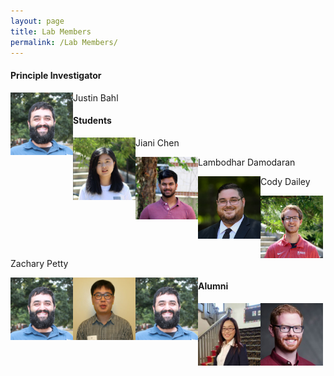 ```yaml
---
layout: page
title: Lab Members
permalink: /Lab Members/
---
```

#### Principle Investigator

<img align="left" src="/Labmems/image.jpg" title="Justin Bahl" width="100" height="100">
Justin Bahl



#### Students

<img align="left" src="/Labmems/image1.jpg" title="Jiani Chen" width="100" height="100">

Jiani Chen

<img align="left" src="/Labmems/image2.jpg" title="Lambodhar Damodaran" width="100" height="100">

Lambodhar Damodaran

<img align="left" src="/Labmems/image3.jpg" title="Cody Dailey" width="100" height="100">

Cody Dailey 

<img align="left" src="/Labmems/image4.jpg" title="Zachary Petty" width="100" height="100">

Zachary Petty

<img align="left" src="/Labmems/image.jpg" title="Shuban Ullah" width="100" height="100">

<img align="left" src="/Labmems/image6.jpg" title="Leke Lyu" width="100" height="100">

<img align="left" src="/Labmems/image.jpg" title="Swan Tan" width="100" height="100">



#### Alumni


<img align="left" src="/Labmems/image7.jpeg" title="Xueting Qiu" width="100" height="100">

<img align="left" src="/Labmems/image8.jpeg" title="Joseph Hicks" width="100" height="100">
